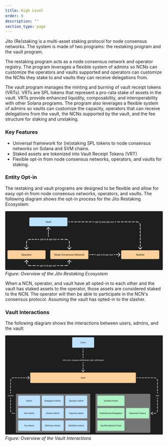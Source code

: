 ```yaml
---
title: High Level
order: 0
description: ""
section_type: page
---
```


Jito (Re)staking is a multi-asset staking protocol for node consensus networks. The system is made of two programs: the
restaking program and the vault program.

The restaking program acts as a node consensus network and operator registry. The program leverages a flexible system of
admins so NCNs can customize the operators and vaults supported and operators can customize the NCNs they stake to and vaults
they can receive delegations from.

The vault program manages the minting and burning of vault receipt tokens (VRTs). VRTs are SPL tokens that represent
a pro-rata stake of assets in the vault. VRTs provide enhanced liquidity, composability, and interoperability with other
Solana programs. The program also leverages a flexible system of admins so vaults can customize the capacity, operators
that can receive delegations from the vault, the NCNs supported by the vault, and the fee structure for staking and unstaking.

### Key Features

- Universal framework for (re)staking SPL tokens to node consensus networks on Solana and SVM chains.
- Staked assets are tokenized into Vault Receipt Tokens (VRT)
- Flexible opt-in from node consensus networks, operators, and vaults for staking.

### Entity Opt-in

The restaking and vault programs are designed to be flexible and allow for easy opt-in from node consensus networks,
operators, and vaults. The following diagram shows the opt-in process for the Jito Restaking Ecosystem:

![alt text](/shared/images/restaking/opt_in.png)
*Figure: Overview of the Jito Restaking Ecosystem*

When a NCN, operator, and vault have all opted-in to each other and the vault has staked assets to the operator, those
assets are considered staked to the NCN. The operator will then be able to participate in the NCN's consensus protocol.
Assuming the vault has opted-in to the slasher.

### Vault Interactions

The following diagram shows the interactions between users, admins, and the vault:

![Vault interactions](/shared/images/restaking/vault_interactions.png)
*Figure: Overview of the Vault Interactions*
